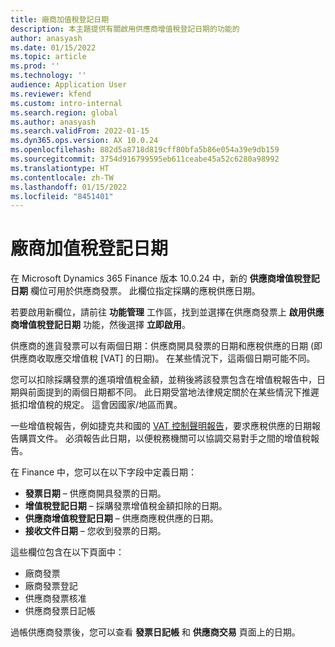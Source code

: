 ```yaml
---
title: 廠商加值稅登記日期
description: 本主題提供有關啟用供應商增值稅登記日期的功能的
author: anasyash
ms.date: 01/15/2022
ms.topic: article
ms.prod: ''
ms.technology: ''
audience: Application User
ms.reviewer: kfend
ms.custom: intro-internal
ms.search.region: global
ms.author: anasyash
ms.search.validFrom: 2022-01-15
ms.dyn365.ops.version: AX 10.0.24
ms.openlocfilehash: 882d5a8718d819cff80bfa5b86e054a39e9db159
ms.sourcegitcommit: 3754d916799595eb611ceabe45a52c6280a98992
ms.translationtype: HT
ms.contentlocale: zh-TW
ms.lasthandoff: 01/15/2022
ms.locfileid: "8451401"
---
```

# <a name="date-of-vendor-vat-register"></a>廠商加值稅登記日期

在 Microsoft Dynamics 365 Finance 版本 10.0.24 中，新的 **供應商增值稅登記日期** 欄位可用於供應商發票。 此欄位指定採購的應稅供應日期。

若要啟用新欄位，請前往 **功能管理** 工作區，找到並選擇在供應商發票上 **啟用供應商增值稅登記日期** 功能，然後選擇 **立即啟用**。

供應商的進貨發票可以有兩個日期：供應商開具發票的日期和應稅供應的日期 (即供應商收取應交增值稅 [VAT] 的日期)。 在某些情況下，這兩個日期可能不同。

您可以扣除採購發票的進項增值稅金額，並稍後將該發票包含在增值稅報告中，日期與前面提到的兩個日期都不同。 此日期受當地法律規定關於在某些情況下推遲抵扣增值稅的規定。 這會因國家/地區而異。

一些增值稅報告，例如捷克共和國的 [VAT 控制聲明報告](emea-cze-vat-declaration-tax-declaration-model.md#vat-control-statement)，要求應稅供應的日期報告購買文件。 必須報告此日期，以便稅務機關可以協調交易對手之間的增值稅報告。

在 Finance 中，您可以在以下字段中定義日期：

- **發票日期** – 供應商開具發票的日期。
- **增值稅登記日期** – 採購發票增值稅金額扣除的日期。
- **供應商增值稅登記日期** – 供應商應稅供應的日期。
- **接收文件日期** – 您收到發票的日期。

這些欄位包含在以下頁面中：

- 廠商發票
- 廠商發票登記
- 供應商發票核准
- 供應商發票日記帳

過帳供應商發票後，您可以查看 **發票日記帳** 和 **供應商交易** 頁面上的日期。
